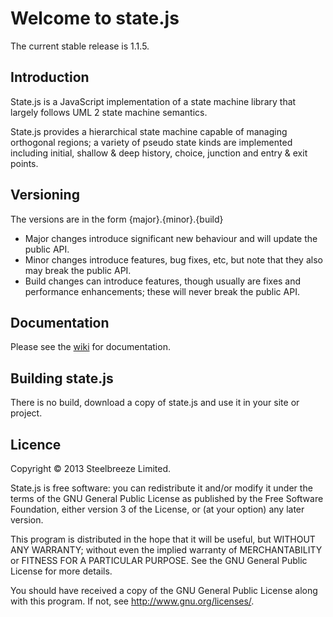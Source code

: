# Welcome to state.js

The current stable release is 1.1.5.

## Introduction
State.js is a JavaScript implementation of a state machine library that largely follows UML 2 state machine semantics.

State.js provides a hierarchical state machine capable of managing orthogonal regions; a variety of pseudo state kinds are implemented including initial, shallow & deep history, choice, junction and entry & exit points. 

## Versioning
The versions are in the form {major}.{minor}.{build}
* Major changes introduce significant new behaviour and will update the public API.
* Minor changes introduce features, bug fixes, etc, but note that they also may break the public API.
* Build changes can introduce features, though usually are fixes and performance enhancements; these will never break the public API.

## Documentation
Please see the [wiki](https://github.com/steelbreeze/state.js/wiki) for documentation.

## Building state.js
There is no build, download a copy of state.js and use it in your site or project.

## Licence
Copyright © 2013 Steelbreeze Limited.

State.js is free software: you can redistribute it and/or modify it under the terms of the GNU General Public License as published by the Free Software Foundation, either version 3 of the License, or (at your option) any later version.

This program is distributed in the hope that it will be useful, but WITHOUT ANY WARRANTY; without even the implied warranty of MERCHANTABILITY or FITNESS FOR A PARTICULAR PURPOSE.  See the GNU General Public License for more details.

You should have received a copy of the GNU General Public License along with this program.  If not, see <http://www.gnu.org/licenses/>.
